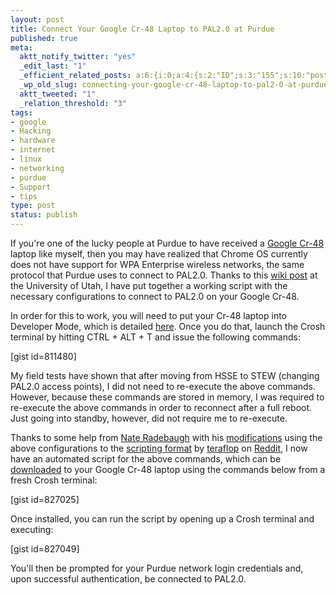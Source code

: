```yaml
--- 
layout: post
title: Connect Your Google Cr-48 Laptop to PAL2.0 at Purdue
published: true
meta: 
  aktt_notify_twitter: "yes"
  _edit_last: "1"
  _efficient_related_posts: a:6:{i:0;a:4:{s:2:"ID";s:3:"155";s:10:"post_title";s:38:"Install Ubuntu 11.04 on a Google Cr-48";s:7:"matches";s:1:"3";s:9:"permalink";s:70:"http://mbmccormick.com/2011/08/install-ubuntu-11-04-on-a-google-cr-48/";}i:1;a:4:{s:2:"ID";s:2:"95";s:10:"post_title";s:34:"Enable Apple AirPrint on Windows 7";s:7:"matches";s:1:"3";s:9:"permalink";s:66:"http://mbmccormick.com/2011/04/enable-apple-airprint-on-windows-7/";}i:2;a:4:{s:2:"ID";s:2:"70";s:10:"post_title";s:57:"HTTP Basic Authorization with Python and Google AppEngine";s:7:"matches";s:1:"3";s:9:"permalink";s:89:"http://mbmccormick.com/2010/10/http-basic-authorization-with-python-and-google-appengine/";}i:3;a:4:{s:2:"ID";s:2:"67";s:10:"post_title";s:41:"How To Remove PHP Extensions From Website";s:7:"matches";s:1:"3";s:9:"permalink";s:73:"http://mbmccormick.com/2010/09/how-to-remove-php-extensions-from-website/";}i:4;a:4:{s:2:"ID";s:2:"46";s:10:"post_title";s:56:"Install Hamachi VPN on the PogoPlug USB Device (Updated)";s:7:"matches";s:1:"3";s:9:"permalink";s:86:"http://mbmccormick.com/2010/09/install-hamachi-vpn-on-the-pogoplug-usb-device-updated/";}i:5;a:4:{s:2:"ID";s:2:"39";s:10:"post_title";s:46:"Install Hamachi VPN on the PogoPlug USB Device";s:7:"matches";s:1:"3";s:9:"permalink";s:78:"http://mbmccormick.com/2010/07/install-hamachi-vpn-on-the-pogoplug-usb-device/";}}
  _wp_old_slug: connecting-your-google-cr-48-laptop-to-pal2-0-at-purdue
  aktt_tweeted: "1"
  _relation_threshold: "3"
tags: 
- google
- Hacking
- hardware
- internet
- linux
- networking
- purdue
- Support
- tips
type: post
status: publish
---
```

If you're one of the lucky people at Purdue to have received a <a href="http://www.google.com/chromeos/pilot-program-cr48.html" target="_blank">Google Cr-48</a> laptop like myself, then you may have realized that Chrome OS currently does not have support for WPA Enterprise wireless networks, the same protocol that Purdue uses to connect to PAL2.0. Thanks to this <a href="https://wiki.utah.edu/confluence/display/~u0226271/UConnect+on+Chrome+OS" target="_blank">wiki post</a> at the University of Utah, I have put together a working script with the necessary configurations to connect to PAL2.0 on your Google Cr-48.

In order for this to work, you will need to put your Cr-48 laptop into Developer Mode, which is detailed <a href="http://www.chromium.org/chromium-os/developer-information-for-chrome-os-devices/cr-48-chrome-notebook-developer-information" target="_blank">here</a>. Once you do that, launch the Crosh terminal by hitting CTRL + ALT + T and issue the following commands:

[gist id=811480]

My field tests have shown that after moving from HSSE to STEW (changing PAL2.0 access points), I did not need to re-execute the above commands. However, because these commands are stored in memory, I was required to re-execute the above commands in order to reconnect after a full reboot. Just going into standby, however, did not require me to re-execute.

Thanks to some help from <a href="http://naterad.com/" target="_blank">Nate Radebaugh</a> with his <a href="http://pastebin.com/3zhLb8qw" target="_blank">modifications</a> using the above configurations to the <a href="http://pastebin.com/G3ta4zsa" target="_blank">scripting format</a> by <a href="http://www.reddit.com/user/teraflop" target="_blank">teraflop</a> on <a href="http://www.reddit.com/r/CR48/comments/fcxhw/any_workarounds_for_wpa2_with_certificate/" target="_blank">Reddit</a>, I now have an automated script for the above commands, which can be <a href="http://mbmccormick/files/pal2.sh" target="_blank">downloaded</a> to your Google Cr-48 laptop using the commands below from a fresh Crosh terminal:

[gist id=827025]

Once installed, you can run the script by opening up a Crosh terminal and executing:

[gist id=827049]

You'll then be prompted for your Purdue network login credentials and, upon successful authentication, be connected to PAL2.0.
